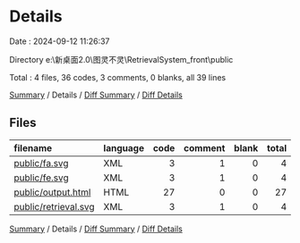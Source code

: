 # Details

Date : 2024-09-12 11:26:37

Directory e:\\新桌面2.0\\图灵不灵\\RetrievalSystem_front\\public

Total : 4 files,  36 codes, 3 comments, 0 blanks, all 39 lines

[Summary](results.md) / Details / [Diff Summary](diff.md) / [Diff Details](diff-details.md)

## Files
| filename | language | code | comment | blank | total |
| :--- | :--- | ---: | ---: | ---: | ---: |
| [public/fa.svg](/public/fa.svg) | XML | 3 | 1 | 0 | 4 |
| [public/fe.svg](/public/fe.svg) | XML | 3 | 1 | 0 | 4 |
| [public/output.html](/public/output.html) | HTML | 27 | 0 | 0 | 27 |
| [public/retrieval.svg](/public/retrieval.svg) | XML | 3 | 1 | 0 | 4 |

[Summary](results.md) / Details / [Diff Summary](diff.md) / [Diff Details](diff-details.md)